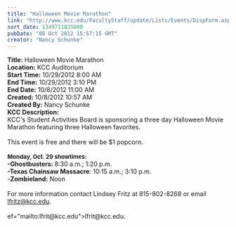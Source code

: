 ```yaml
---
title: "Halloween Movie Marathon"
link: "http://www.kcc.edu/FacultyStaff/update/Lists/Events/DispForm.aspx?ID=311"
sort_date: 1349711835000
pubDate: "08 Oct 2012 15:57:15 GMT"
creator: "Nancy Schunke"
---
```


<div><b>Title:</b> Halloween Movie Marathon</div>
<div><b>Location:</b> KCC Auditorium</div>
<div><b>Start Time:</b> 10/29/2012 8:00 AM</div>
<div><b>End Time:</b> 10/29/2012 3:10 PM</div>
<div><b>End Date:</b> 10/8/2012 11:00 AM</div>
<div><b>Created:</b> 10/8/2012 10:57 AM</div>
<div><b>Created By:</b> Nancy Schunke</div>
<div><b>KCC Description:</b> <div class=ExternalClassAB5C276C1F744034BE0DCF1230047B46><div>
<div>KCC's Student Activities Board is sponsoring a three day Halloween Movie Marathon featuring three Halloween favorites.</div>
<div> </div>
<div>This event is free and there will be $1 popcorn.</div>
<div> </div>
<div><font size=2><strong>Monday, Oct. 29 showtimes:</strong></font></div>
<div><strong>-Ghostbusters: </strong>8:30 a.m.; 1:20 p.m.</div>
<div><strong>-Texas Chainsaw Massacre</strong>: 10:15 a.m.; 3:10 p.m.</div>
<div>-<strong>Zombieland:</strong> Noon</div>
<div> </div>
<div>For more information contact Lindsey Fritz at 815-802-8268 or email <a href="mailto:lfritz@kcc.edu">lfritz@kcc.edu</a>.</div>
<div> </div></div></div></div>
ef="mailto:lfrit@kcc.edu">lfrit@kcc.edu</a>.</div></div></div></div></div>
